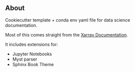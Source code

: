 ## About

Cookiecutter template + conda env yaml file for data science documentation.

Most of this comes straight from the [Xarray Documentation](https://docs.xarray.dev/en/stable/user-guide/index.html).

It includes extensions for:

* Jupyter Notebooks
* Myst parser
* Sphinx Book Theme